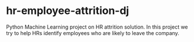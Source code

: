 # hr-employee-attrition-dj
Python Machine Learning project on HR attrition solution. In this project we try to help HRs identify employees who are likely to leave the company.
